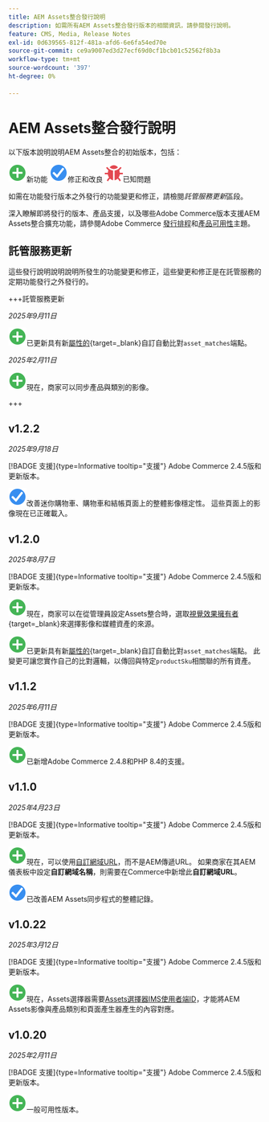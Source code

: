 ```yaml
---
title: AEM Assets整合發行說明
description: 如需所有AEM Assets整合發行版本的相關資訊，請參閱發行說明。
feature: CMS, Media, Release Notes
exl-id: 0d639565-812f-481a-afd6-6e6fa54ed70e
source-git-commit: ce9a9007ed3d27ecf69d0cf1bcb01c52562f8b3a
workflow-type: tm+mt
source-wordcount: '397'
ht-degree: 0%

---
```


# AEM Assets整合發行說明

以下版本說明說明AEM Assets整合的初始版本，包括：

![新](../assets/new.svg)新功能
![已修正問題](../assets/fix.svg)修正和改良
![已知問題](../assets/bug.svg)已知問題

如需在功能發行版本之外發行的功能變更和修正，請檢閱&#x200B;_託管服務更新_&#x200B;區段。

深入瞭解即將發行的版本、產品支援，以及哪些Adobe Commerce版本支援AEM Assets整合擴充功能，請參閱Adobe Commerce [發行排程](https://experienceleague.adobe.com/en/docs/commerce-operations/release/planning/schedule)和[產品可用性](https://experienceleague.adobe.com/en/docs/commerce-operations/release/product-availability)主題。

## 託管服務更新

這些發行說明說明說明所發生的功能變更和修正，這些變更和修正是在託管服務的定期功能發行之外發行的。

+++託管服務更新

_2025年9月11日_

![新問題](../assets/new.svg)已更新具有新[屬性的](https://experienceleague.adobe.com/en/docs/commerce/aem-assets-integration/synchronize/custom-match){target=_blank}自訂自動比對`asset_matches`端點。

_2025年2月11日_

![新問題](../assets/new.svg)現在，商家可以同步產品與類別的影像。

+++

## v1.2.2

_2025年9月18日_

[!BADGE 支援]{type=Informative tooltip="支援"} Adobe Commerce 2.4.5版和更新版本。

![已修正問題](../assets/fix.svg)<!-- Issue ACAP-1110 -->改善迷你購物車、購物車和結帳頁面上的整體影像穩定性。 這些頁面上的影像現在已正確載入。

## v1.2.0

_2025年8月7日_

[!BADGE 支援]{type=Informative tooltip="支援"} Adobe Commerce 2.4.5版和更新版本。

![新問題](../assets/new.svg)<!-- Issue ACAP-1018 -->現在，商家可以在從管理員設定Assets整合時，選取[視覺效果擁有者](https://experienceleague.adobe.com/en/docs/commerce/aem-assets-integration/get-started/setup-synchronization){target=_blank}來選擇影像和媒體資產的來源。

![新問題](../assets/new.svg)<!-- Issue ACAP-1078 -->已更新具有新[屬性的](https://experienceleague.adobe.com/en/docs/commerce/aem-assets-integration/synchronize/custom-match){target=_blank}自訂自動比對`asset_matches`端點。 此變更可讓您實作自己的比對邏輯，以傳回與特定`productSku`相關聯的所有資產。

## v1.1.2

_2025年6月11日_

[!BADGE 支援]{type=Informative tooltip="支援"} Adobe Commerce 2.4.5版和更新版本。

![新問題](../assets/new.svg)<!-- Issue ACAP-1041 -->已新增Adobe Commerce 2.4.8和PHP 8.4的支援。

## v1.1.0

_2025年4月23日_

[!BADGE 支援]{type=Informative tooltip="支援"} Adobe Commerce 2.4.5版和更新版本。

![新問題](../assets/new.svg)<!-- Issue ACAP-955 -->現在，可以使用[自訂網域URL](https://experienceleague.adobe.com/en/docs/commerce/aem-assets-integration/get-started/setup-synchronization#optional-configure-the-custom-domain-url)，而不是AEM傳遞URL。 如果商家在其AEM儀表板中設定&#x200B;**自訂網域名稱**，則需要在Commerce中新增此&#x200B;**自訂網域URL**。

![已修正問題](../assets/fix.svg)<!-- Issue ACAP-987 -->已改善AEM Assets同步程式的整體記錄。

## v1.0.22

_2025年3月12日_

[!BADGE 支援]{type=Informative tooltip="支援"} Adobe Commerce 2.4.5版和更新版本。

![新問題](../assets/new.svg)<!-- Issue ACAP-xx -->現在，Assets選擇器需要[Assets選擇器IMS使用者端ID](https://experienceleague.adobe.com/en/docs/commerce/aem-assets-integration/get-started/setup-synchronization)，才能將AEM Assets影像與產品類別和頁面產生器產生的內容對應。

## v1.0.20

_2025年2月11日_

[!BADGE 支援]{type=Informative tooltip="支援"} Adobe Commerce 2.4.5版和更新版本。

![新](../assets/new.svg)<!-- Issue ACAP-xx -->一般可用性版本。
